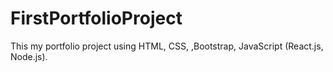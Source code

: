 # FirstPortfolioProject
This my portfolio project using HTML, CSS, ,Bootstrap, JavaScript (React.js, Node.js).
